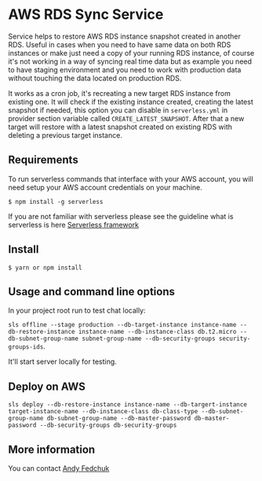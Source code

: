 # AWS RDS Sync Service

Service helps to restore AWS RDS instance snapshot created in another RDS. Useful in cases when you need to have same data on both RDS instances or make just need a copy of your running RDS instance, 
of course it's not working in a way of syncing real time data
but as example you need to have staging environment and 
you need to work with production data without touching the data located on production RDS.

It works as a cron job, it's recreating a new target RDS instance from existing one. It will check if the existing instance created, creating the latest snapshot if needed, this option you can disable in `serverless.yml` in provider section variable called `CREATE_LATEST_SNAPSHOT`.
After that a new target will restore with a latest snapshot created on existing RDS with deleting a previous target instance.

## Requirements

To run serverless commands that interface with your AWS account, you will need setup your AWS account credentials on your machine.

```
$ npm install -g serverless
```

If you are not familiar with serverless please see the guideline what is serverless is here [Serverless framework](https://www.serverless.com/framework/docs/)

## Install

```
$ yarn or npm install

```

## Usage and command line options

In your project root run to test chat locally:

`sls offline --stage production --db-target-instance instance-name --db-restore-instance instance-name --db-instance-class db.t2.micro --db-subnet-group-name subnet-group-name --db-security-groups security-groups-ids`.

It'll start server locally for testing.

## Deploy on AWS

`sls deploy --db-restore-instance instance-name --db-targert-instance target-instance-name
--db-instance-class db-class-type --db-subnet-group-name db-subnet-group-name --db-master-password db-master-password --db-security-groups db-security-groups`

## More information

You can contact [Andy Fedchuk](mailto:andriy.fedchuk@gmail.com)
